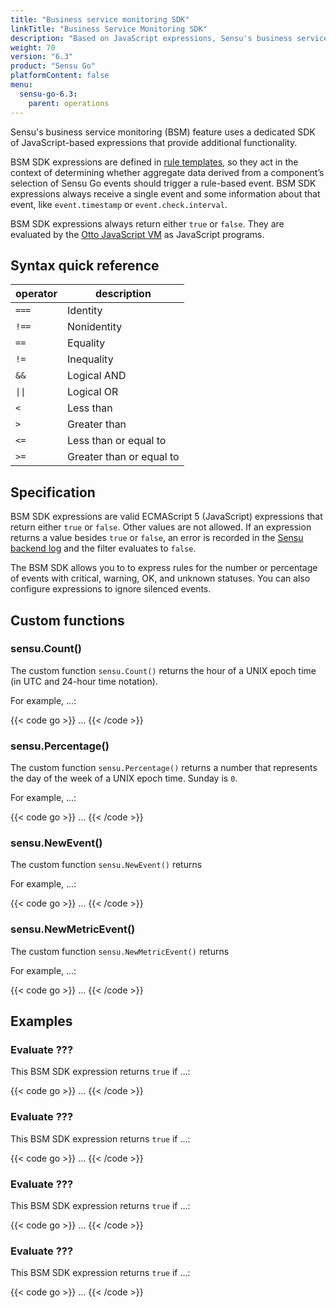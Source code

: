```yaml
---
title: "Business service monitoring SDK"
linkTitle: "Business Service Monitoring SDK"
description: "Based on JavaScript expressions, Sensu's business service monitoring SDK provides additional functionality for Sensu rule templates that evaluate components. Read the reference doc to learn about the business service monitoring SDK."
weight: 70
version: "6.3"
product: "Sensu Go"
platformContent: false 
menu:
  sensu-go-6.3:
    parent: operations
---
```


Sensu's business service monitoring (BSM) feature uses a dedicated SDK of JavaScript-based expressions that provide additional functionality.

BSM SDK expressions are defined in [rule templates][3], so they act in the context of determining whether aggregate data derived from a component’s selection of Sensu Go events should trigger a rule-based event.
BSM SDK expressions always receive a single event and some information about that event, like `event.timestamp` or `event.check.interval`.

BSM SDK expressions always return either `true` or `false`.
They are evaluated by the [Otto JavaScript VM][1] as JavaScript programs.

## Syntax quick reference

<table>
<thead>
<tr>
<th>operator</th>
<th>description</th>
</tr>
</thead>
<tbody>
<tr>
<td><code>===</code></td>
<td>Identity</td>
</tr>
<tr>
<td><code>!==</code></td>
<td>Nonidentity</td>
</tr>
<tr>
<td><code>==</code></td>
<td>Equality</td>
</tr>
<tr>
<td><code>!=</code></td>
<td>Inequality</td>
</tr>
<tr>
<td><code>&&</code></td>
<td>Logical AND</td>
</tr>
<tr>
<td><code>||</code></td>
<td>Logical OR</td>
</tr>
<tr>
<td><code><</code></td>
<td>Less than</td>
</tr>
<tr>
<td><code>></code></td>
<td>Greater than</td>
</tr>
<tr>
<td><code><=</code></td>
<td>Less than or equal to</td>
</tr>
<tr>
<td><code>>=</code></td>
<td>Greater than or equal to</td>
</tr>
</tbody>
</table>

## Specification

BSM SDK expressions are valid ECMAScript 5 (JavaScript) expressions that return either `true` or `false`.
Other values are not allowed.
If an expression returns a value besides `true` or `false`, an error is recorded in the [Sensu backend log][2] and the filter evaluates to `false`.

The BSM SDK allows you to to express rules for the number or percentage of events with critical, warning, OK, and unknown statuses.
You can also configure expressions to ignore silenced events.

## Custom functions

### sensu.Count()

The custom function `sensu.Count()` returns the hour of a UNIX epoch time (in UTC and 24-hour time notation).

For example, ...:

{{< code go >}}
...
{{< /code >}}

### sensu.Percentage()

The custom function `sensu.Percentage()` returns a number that represents the day of the week of a UNIX epoch time.
Sunday is `0`.

For example, ...:

{{< code go >}}
...
{{< /code >}}

### sensu.NewEvent()

The custom function `sensu.NewEvent()` returns

For example, ...:

{{< code go >}}
...
{{< /code >}}

### sensu.NewMetricEvent()

The custom function `sensu.NewMetricEvent()` returns

For example, ...:

{{< code go >}}
...
{{< /code >}}

## Examples

### Evaluate ???

This BSM SDK expression returns `true` if ...:

{{< code go >}}
...
{{< /code >}}

### Evaluate ???

This BSM SDK expression returns `true` if ...:

{{< code go >}}
...
{{< /code >}}

### Evaluate ???

This BSM SDK expression returns `true` if ...:

{{< code go >}}
...
{{< /code >}}

### Evaluate ???

This BSM SDK expression returns `true` if ...:

{{< code go >}}
...
{{< /code >}}


[1]: https://github.com/robertkrimen/otto
[2]: ../../observe-schedule/backend/#event-logging
[3]: ../filters/#build-event-filter-expressions-with-sensu-query-expressions
